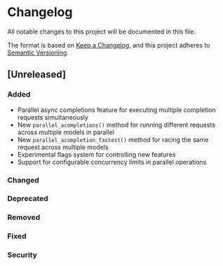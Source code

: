 # Changelog

All notable changes to this project will be documented in this file.

The format is based on [Keep a Changelog](https://keepachangelog.com/en/1.0.0/),
and this project adheres to [Semantic Versioning](https://semver.org/spec/v2.0.0.html).

## [Unreleased]

### Added
- Parallel async completions feature for executing multiple completion requests simultaneously
- New `parallel_acompletions()` method for running different requests across multiple models in parallel
- New `parallel_acompletion_fastest()` method for racing the same request across multiple models
- Experimental flags system for controlling new features
- Support for configurable concurrency limits in parallel operations

### Changed

### Deprecated

### Removed

### Fixed

### Security